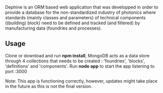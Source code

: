 Dephine is an ORM based web application that was developped in order to provide a database for the non-standardized industry of photonics where standards (mainly classes and parameters) of technical components ((building) block) need to be defined and tracked (and filtered) by manufacturing data (foundries and processes).

## Usage ##
Clone or download and run **npm install**, MongoDB acts as a data store through 4 collections that needs to be created : 'foundries', 'blocks', 'definitions' and 'components'. Run **node app** to start the app listening to port :3000

Note: This app is functioning correctly, however, updates might take place in the future as this is not the final version.
